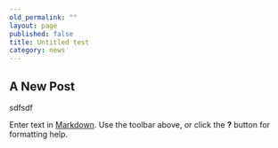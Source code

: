 ```yaml
---
old_permalink: ""
layout: page
published: false
title: Untitled test
category: news
---
```


## A New Post

sdfsdf

Enter text in [Markdown](http://daringfireball.net/projects/markdown/). Use the toolbar above, or click the **?** button for formatting help.
